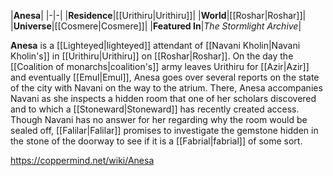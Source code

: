 |**Anesa**|
|-|-|
|**Residence**|[[Urithiru\|Urithiru]]|
|**World**|[[Roshar\|Roshar]]|
|**Universe**|[[Cosmere\|Cosmere]]|
|**Featured In**|*The Stormlight Archive*|

**Anesa** is a [[Lighteyed\|lighteyed]] attendant of [[Navani Kholin\|Navani Kholin's]] in [[Urithiru\|Urithiru]] on [[Roshar\|Roshar]].
On the day the [[Coalition of monarchs\|coalition's]] army leaves Urithiru for [[Azir\|Azir]] and eventually [[Emul\|Emul]], Anesa goes over several reports on the state of the city with Navani on the way to the atrium. There, Anesa accompanies Navani as she inspects a hidden room that one of her scholars discovered and to which a [[Stoneward\|Stoneward]] has recently created access. Though Navani has no answer for her regarding why the room would be sealed off, [[Falilar\|Falilar]] promises to investigate the gemstone hidden in the stone of the doorway to see if it is a [[Fabrial\|fabrial]] of some sort.



https://coppermind.net/wiki/Anesa